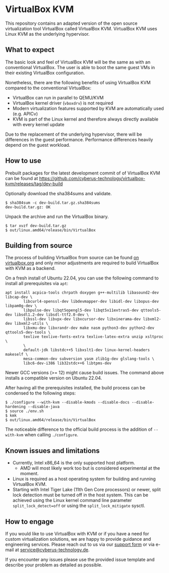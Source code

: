 # VirtualBox KVM

This repository contains an adapted version of the open source virtualization
tool VirtualBox called VirtualBox KVM.
VirtualBox KVM uses Linux KVM as the underlying hypervisor.

## What to expect

The basic look and feel of VirtualBox KVM will be the same as with an
conventional VirtualBox. The user is able to boot the same guest VMs in their
existing VirtualBox configuration.

Nonetheless, there are the following benefits of using VirtualBox KVM compared
to the conventional VirtualBox:

* VirtualBox can run in parallel to QEMU/KVM
* VirtualBox kernel driver (`vboxdrv`) is not required
* Modern virtualization features supported by KVM are automatically used (e.g.
  APICv)
* KVM is part of the Linux kernel and therefore always directly available with
  every kernel update

Due to the replacement of the underlying hypervisor, there will be differences
in the guest performance. Performance differences heavily depend on the guest
workload.

## How to use

Prebuilt packages for the latest development commit of of VirtualBox KVM can be
found at https://github.com/cyberus-technology/virtualbox-kvm/releases/tag/dev-build

Optionally download the sha384sums and validate.

```shell
$ sha384sum -c dev-build.tar.gz.sha384sums
dev-build.tar.gz: OK
```

Unpack the archive and run the VirtualBox binary.

```shell
$ tar xvzf dev-build.tar.gz
$ out/linux.amd64/release/bin/VirtualBox
```

## Building from source

The process of building VirtualBox from source can be found
[on virtualbox.org](https://www.virtualbox.org/wiki/Linux%20build%20instructions) and only
minor adjustments are required to build VirtualBox with KVM as a backend.

On a fresh install of Ubuntu 22.04, you can use the following command to install
all prerequisites via `apt`:

```shell
apt install acpica-tools chrpath doxygen g++-multilib libasound2-dev libcap-dev \
        libcurl4-openssl-dev libdevmapper-dev libidl-dev libopus-dev libpam0g-dev \
        libpulse-dev libqt5opengl5-dev libqt5x11extras5-dev qttools5-dev libsdl1.2-dev libsdl-ttf2.0-dev \
        libssl-dev libvpx-dev libxcursor-dev libxinerama-dev libxml2-dev libxml2-utils \
        libxmu-dev libxrandr-dev make nasm python3-dev python2-dev qttools5-dev-tools \
        texlive texlive-fonts-extra texlive-latex-extra unzip xsltproc \
        \
        default-jdk libstdc++5 libxslt1-dev linux-kernel-headers makeself \
        mesa-common-dev subversion yasm zlib1g-dev glslang-tools \
        libc6-dev-i386 lib32stdc++6 libtpms-dev
```

Newer GCC versions (>= 12) might cause build issues. The command above installs a
compatible version on Ubuntu 22.04.

After having all the prerequisites installed, the build process can be condensed
to the following steps:

```shell
$ ./configure --with-kvm --disable-kmods --disable-docs --disable-hardening --disable-java
$ source ./env.sh
$ kmk
$ out/linux.amd64/release/bin/VirtualBox
```

The noticeable difference to the official build process is the addition of
`--with-kvm` when calling `./configure`.

## Known issues and limitations

* Currently, Intel x86_64 is the only supported host platform.
  * AMD will most likely work too but is considered experimental at the moment.
* Linux is required as a host operating system for building and running
  VirtualBox KVM.
* Starting with Intel Tiger Lake (11th Gen Core processors) or newer, split lock
  detection must be turned off in the host system. This can be achieved using
  the Linux kernel command line parameter `split_lock_detect=off` or using the
  `split_lock_mitigate` sysctl.

## How to engage

If you would like to use VirtualBox with KVM or if you have a need for custom
virtualization solutions, we are happy to provide guidance and engineering
services. Please reach out to us via our
[support form](https://cyberus-technology.de/contact) or via e-mail at
<service@cyberus-technology.de>.

If you encounter any issues please use the provided issue template and describe
your problem as detailed as possible.
